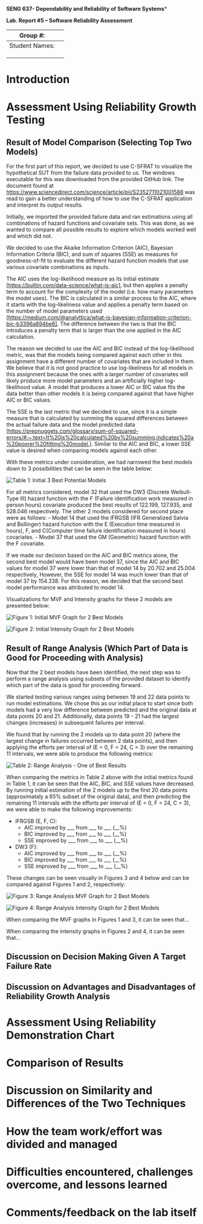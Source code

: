 **SENG 637- Dependability and Reliability of Software Systems***

**Lab. Report \#5 – Software Reliability Assessment**

| Group \#:       |   |
|-----------------|---|
| Student Names:  |   |
|                 |   |
|                 |   |
|                 |   |

# Introduction

# 

# Assessment Using Reliability Growth Testing 

## Result of Model Comparison (Selecting Top Two Models)
For the first part of this report, we decided to use C-SFRAT to visualize the hypothetical SUT from the failure data provided to us. The windows executable for this was downloaded from the provided GitHub link. 
The document found at https://www.sciencedirect.com/science/article/pii/S2352711021001588 was read to gain a better understanding of how to use the C-SFRAT application and interpret its output results.

Initially, we imported the provided failure data and ran estimations using all combinations of hazard functions and covariate sets. 
This was done, as we wanted to compare all possible results to explore which models worked well and which did not. 

We decided to use the Akaike Information Criterion (AIC), Bayesian Information Criteria (BIC), and sum of squares (SSE) as measures for goodness-of-fit to evaluate the different hazard function models that use various covariate combinations as inputs. 

The AIC uses the log-likelihood measure as its initial estimate [https://builtin.com/data-science/what-is-aic], but then applies a penalty term to account for the complexity of the model (i.e. how many parameters the model uses).
The BIC is calculated in a similar process to the AIC, where it starts with the log-likeliness value and applies a penalty term based on the number of model parameters used [https://medium.com/@analyttica/what-is-bayesian-information-criterion-bic-b3396a894be6]. 
The difference between the two is that the BIC introduces a penalty term that is larger than the one applied in the AIC calculation.

The reason we decided to use the AIC and BIC instead of the log-likelihood metric, was that the models being compared against each other in this assignment have a different number of covariates that are included in them. 
We believe that it is not good practice to use log-likeliness for all models in this assignment because the ones with a larger number of covariates will likely produce more model parameters and an artificially higher log-likelihood value.
A model that produces a lower AIC or BIC value fits the data better than other models it is being compared against that have higher AIC or BIC values.

The SSE is the last metric that we decided to use, since it is a simple measure that is calculated by summing the squared differences between the actual failure data and the model predicted data [https://prepnuggets.com/glossary/sum-of-squared-errors/#:~:text=It%20is%20calculated%20by%20summing,indicates%20a%20poorer%20fitting%20model.]. 
Similar to the AIC and BIC, a lower SSE value is desired when comparing models against each other.

With these metrics under consideration, we had narrowed the best models down to 3 possibilities that can be seen in the table below:

![Table 1: Initial 3 Best Potential Models](Submission_Screenshots/RGT_Initial3Best.png)

For all metrics considered, model 32 that used the DW3 (Discrete Weibull-Type III) hazard function with the F (Failure identification work measured in person hours) covariate produced the best results of 122.199, 127.935, and 528.046 respectively.
The other 2 models considered for second place were as follows:
	- Model 14 that used the IFRGSB (IFR Generalized Salvia and Bollinger) hazard function with the E (Execution time measured in hours), F, and C(Computer time failure identification measured in hours) covariates. 
	- Model 37 that used the GM (Geometric) hazard function with the F covariate.
	
If we made our decision based on the AIC and BIC metrics alone, the second best model would have been model 37, since the AIC and BIC values for model 37 were lower than that of model 14 by 20.702 and 25.004 respectively,
However, the SSE for model 14 was much lower than that of model 37 by 154.338. For this reason, we decided that the second best model performance was attributed to model 14.

Visualizations for MVF and Intensity graphs for these 2 models are presented below:

![Figure 1: Initial MVF Graph for 2 Best Models](Submission_Screenshots/RGT_Initial_MVF_Graph_2Best.png)

![Figure 2: Initial Intensity Graph for 2 Best Models](Submission_Screenshots/RGT_Initial_Intensity_Graph_2Best.png)

## Result of Range Analysis (Which Part of Data is Good for Proceeding with Analysis)
Now that the 2 best models have been identified, the next step was to perform a range analysis using subsets of the provided dataset to identify which part of the data is good for proceeding forward.

We started testing various ranges using between 19 and 22 data points to run model estimations. 
We chose this as our initial place to start since both models had a very low difference between predicted and the original data at data points 20 and 21. 
Additionally, data points 19 - 21 had the largest changes (increases) in subsequent failures per interval.

We found that by running the 2 models up to data point 20 (where the largest change in failures occurred between 2 data points), and then applying the efforts per interval of (E = 0, F = 24, C = 3) over the remaining 11 intervals, we were able to produce the following metrics:

![Table 2: Range Analysis - One of Best Results](Submission_Screenshots/RGT_MetricsDataPoint20ExtendedTo31_E_0_F_24_C_3.png)

When comparing the metrics in Table 2 above with the initial metrics found in Table 1, it can be seen that the AIC, BIC, and SSE values have decreased.
By running initial estimation of the 2 models up to the first 20 data points (approximataly a 65% subset of the original data), and then predicting the remaining 11 intervals with the efforts per interval of (E = 0, F = 24, C = 3), we were able to make the following improvements:
- IFRGSB (E, F, C):
     - AIC improved by ___ from ___ to ___ (__%)
     - BIC improved by ___ from ___ to ___ (__%)
     - SSE improved by ___ from ___ to ___ (__%)
- DW3 (F):
     - AIC improved by ___ from ___ to ___ (__%)
     - BIC improved by ___ from ___ to ___ (__%)
     - SSE improved by ___ from ___ to ___ (__%)
		
These changes can be seen visually in Figures 3 and 4 below and can be compared against Figures 1 and 2, respectively:

![Figure 3: Range Analysis MVF Graph for 2 Best Models](Submission_Screenshots/RGT_MVF_DataPoint20ExtendedTo31_E_0_F_24_C_3.png)

![Figure 4: Range Analysis Intensity Graph for 2 Best Models](Submission_Screenshots/RGT_Intensity_DataPoint20ExtendedTo31_E_0_F_24_C_3.png)

When comparing the MVF graphs in Figures 1 and 3, it can be seen that...

When comparing the intensity graphs in Figures 2 and 4, it can be seen that...


## Discussion on Decision Making Given A Target Failure Rate



## Discussion on Advantages and Disadvantages of Reliability Growth Analysis




# Assessment Using Reliability Demonstration Chart 

# 

# Comparison of Results

# Discussion on Similarity and Differences of the Two Techniques

# How the team work/effort was divided and managed

# 

# Difficulties encountered, challenges overcome, and lessons learned

# Comments/feedback on the lab itself
